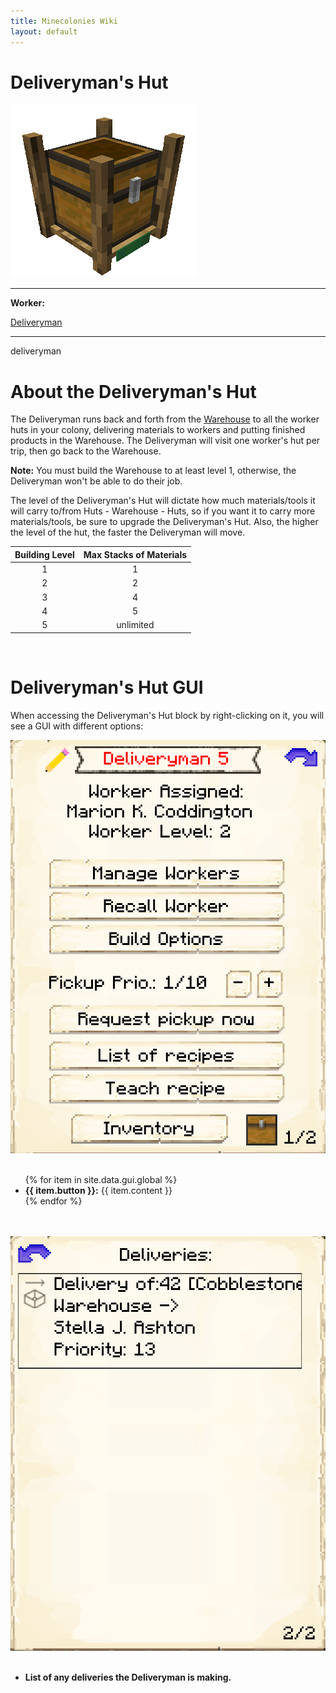 ```yaml
---
title: Minecolonies Wiki
layout: default
---
```

# Deliveryman's Hut

<div class="infobox box text-center">
    <img src="../../assets/images/buildings/deliveryman.png" alt="Deliveryman's Hut" />
    <hr />
    <div class="row section-text text-left">
        <div class="col">
        <p><strong>Worker:</strong></p>
        </div>
        <div class="col">
        <p><a href="../workers/deliveryman">Deliveryman</a></p>
        </div>
    </div>
    <hr />
    <recipe>deliveryman</recipe>
</div>

# About the Deliveryman's Hut

The Deliveryman runs back and forth from the [Warehouse](../../source/buildings/warehouse) to all the worker huts in your colony, delivering materials to workers and putting finished products in the Warehouse. The Deliveryman will visit one worker's hut per trip, then go back to the Warehouse.

**Note:** You must build the Warehouse to at least level 1, otherwise, the Deliveryman won't be able to do their job.

The level of the Deliveryman's Hut will dictate how much materials/tools it will carry to/from Huts - Warehouse - Huts, so if you want it to carry more materials/tools, be sure to upgrade the Deliveryman's Hut. Also, the higher the level of the hut, the faster the Deliveryman will move.

| Building Level | Max Stacks of Materials |
| :------------: | :---------------------: |
| 1              | 1                       |
| 2              | 2                       |
| 3              | 4                       |
| 4              | 5                       |
| 5              | unlimited               |

<br>

# Deliveryman's Hut GUI

When accessing the Deliveryman's Hut block by right-clicking on it, you will see a GUI with different options:

<div class="row">
  <div class="col-sm-12 col-md">
    <img src="../../assets/images/gui/deliverymangui1.png" class="img-fluid mx-auto" alt="Deliveryman's GUI">
  </div>
  <div class="col-sm-12 col-md">
    <br>
    <ul>
      {% for item in site.data.gui.global %}
        <li><strong>{{ item.button }}:</strong> {{ item.content }}</li>
      {% endfor %}
    </ul>
  </div>
</div>
<br>
<br>

<div class="row">
  <div class="col-sm-12 col-md">
    <img src="../../assets/images/gui/deliverymangui2.png" class="img-fluid mx-auto" alt="Deliveries">
  </div>
  <div class="col-sm-12 col-md">
    <br>
    <ul>
        <li><strong>List of any deliveries the Deliveryman is making.</li>
    </ul>
  </div>
</div>
